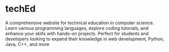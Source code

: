 # techEd
A comprehensive website for technical education in computer science. Learn various programming languages, explore coding tutorials, and enhance your skills with hands-on projects. Perfect for students and developers looking to expand their knowledge in web development, Python, Java, C++, and more
